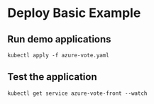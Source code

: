 # Deploy Basic Example

## Run demo applications

```azcli
kubectl apply -f azure-vote.yaml
```

## Test the application

```azcli
kubectl get service azure-vote-front --watch
```
